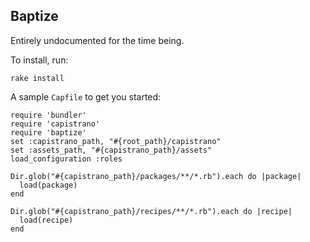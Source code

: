 Baptize
---

Entirely undocumented for the time being.

To install, run:

    rake install

A sample `Capfile` to get you started:

    require 'bundler'
    require 'capistrano'
    require 'baptize'
    set :capistrano_path, "#{root_path}/capistrano"
    set :assets_path, "#{capistrano_path}/assets"
    load_configuration :roles

    Dir.glob("#{capistrano_path}/packages/**/*.rb").each do |package|
      load(package)
    end

    Dir.glob("#{capistrano_path}/recipes/**/*.rb").each do |recipe|
      load(recipe)
    end

